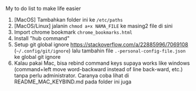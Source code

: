 My to do list to make life easier

1. [MacOS] Tambahkan folder ini ke `/etc/paths`
2. [MacOS/Linux] jalanin `chmod a+x NAMA_FILE` ke masing2 file di sini
3. Import chrome bookmark `chrome_bookmarks.html`
4. Install "hub command"
5. Setup git global ignore https://stackoverflow.com/a/22885996/7069108 (`~/.config/git/ignore`)
lalu tambahin file `.-personal-config-file.json` ke global git ignore
6. Kalau pakai Mac, bisa rebind command keys supaya works like windows (command+left move word-backward instead of line back-ward, etc.) tanpa perlu administrator. Caranya coba lihat di README_MAC_KEYBIND.md pada folder ini juga 

